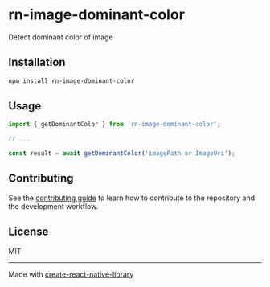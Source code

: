 # rn-image-dominant-color

Detect dominant color of image

## Installation

```sh
npm install rn-image-dominant-color
```

## Usage

```js
import { getDominantColor } from 'rn-image-dominant-color';

// ...

const result = await getDominantColor('imagePath or ImageUri');
```

## Contributing

See the [contributing guide](CONTRIBUTING.md) to learn how to contribute to the repository and the development workflow.

## License

MIT

---

Made with [create-react-native-library](https://github.com/callstack/react-native-builder-bob)
